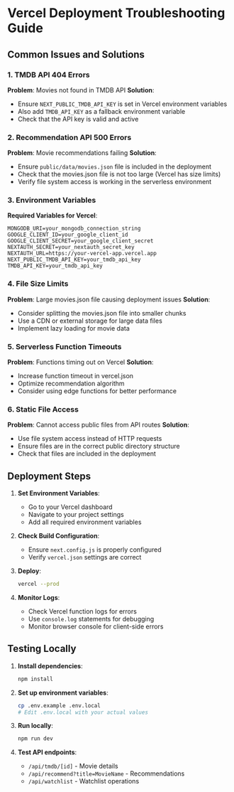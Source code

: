 # Vercel Deployment Troubleshooting Guide

## Common Issues and Solutions

### 1. TMDB API 404 Errors
**Problem**: Movies not found in TMDB API
**Solution**: 
- Ensure `NEXT_PUBLIC_TMDB_API_KEY` is set in Vercel environment variables
- Also add `TMDB_API_KEY` as a fallback environment variable
- Check that the API key is valid and active

### 2. Recommendation API 500 Errors
**Problem**: Movie recommendations failing
**Solution**:
- Ensure `public/data/movies.json` file is included in the deployment
- Check that the movies.json file is not too large (Vercel has size limits)
- Verify file system access is working in the serverless environment

### 3. Environment Variables
**Required Variables for Vercel**:
```
MONGODB_URI=your_mongodb_connection_string
GOOGLE_CLIENT_ID=your_google_client_id
GOOGLE_CLIENT_SECRET=your_google_client_secret
NEXTAUTH_SECRET=your_nextauth_secret_key
NEXTAUTH_URL=https://your-vercel-app.vercel.app
NEXT_PUBLIC_TMDB_API_KEY=your_tmdb_api_key
TMDB_API_KEY=your_tmdb_api_key
```

### 4. File Size Limits
**Problem**: Large movies.json file causing deployment issues
**Solution**: 
- Consider splitting the movies.json file into smaller chunks
- Use a CDN or external storage for large data files
- Implement lazy loading for movie data

### 5. Serverless Function Timeouts
**Problem**: Functions timing out on Vercel
**Solution**: 
- Increase function timeout in vercel.json
- Optimize recommendation algorithm
- Consider using edge functions for better performance

### 6. Static File Access
**Problem**: Cannot access public files from API routes
**Solution**:
- Use file system access instead of HTTP requests
- Ensure files are in the correct public directory structure
- Check that files are included in the deployment

## Deployment Steps

1. **Set Environment Variables**:
   - Go to your Vercel dashboard
   - Navigate to your project settings
   - Add all required environment variables

2. **Check Build Configuration**:
   - Ensure `next.config.js` is properly configured
   - Verify `vercel.json` settings are correct

3. **Deploy**:
   ```bash
   vercel --prod
   ```

4. **Monitor Logs**:
   - Check Vercel function logs for errors
   - Use `console.log` statements for debugging
   - Monitor browser console for client-side errors

## Testing Locally

1. **Install dependencies**:
   ```bash
   npm install
   ```

2. **Set up environment variables**:
   ```bash
   cp .env.example .env.local
   # Edit .env.local with your actual values
   ```

3. **Run locally**:
   ```bash
   npm run dev
   ```

4. **Test API endpoints**:
   - `/api/tmdb/[id]` - Movie details
   - `/api/recommend?title=MovieName` - Recommendations
   - `/api/watchlist` - Watchlist operations
